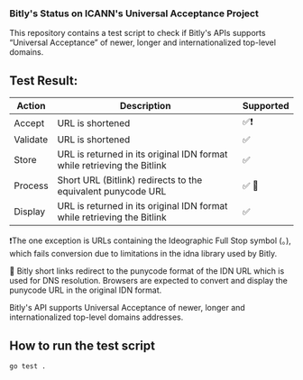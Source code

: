 ### Bitly's Status on ICANN's Universal Acceptance Project

This repository contains a test script to check if Bitly's APIs supports “Universal Acceptance” of newer, longer and internationalized top-level domains.

## Test Result:

| Action   | Description                                                             | Supported |
| -------- | ----------------------------------------------------------------------- | --------- |
| Accept   | URL is shortened                                                        | ✅❗️     |
| Validate | URL is shortened                                                        | ✅        |
| Store    | URL is returned in its original IDN format while retrieving the Bitlink | ✅        |
| Process  | Short URL (Bitlink) redirects to the equivalent punycode URL            | ✅ 🔹     |
| Display  | URL is returned in its original IDN format while retrieving the Bitlink | ✅        |

❗️The one exception is URLs containing the Ideographic Full Stop symbol (。), which fails conversion due to limitations in the idna library used by Bitly.

🔹 Bitly short links redirect to the punycode format of the IDN URL which is used for DNS resolution. Browsers are expected to convert and display the punycode URL in the original IDN format.

Bitly's API supports Universal Acceptance of newer, longer and internationalized top-level domains addresses.

## How to run the test script

```
go test .
```
